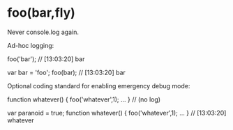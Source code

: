foo(bar,fly)
============

Never console.log again.

Ad-hoc logging:

foo('bar');
// [13:03:20] bar

var bar = 'foo';
foo(bar);
// [13:03:20] bar


Optional coding standard for enabling emergency debug mode:

function whatever() {
  foo('whatever',1);
  ...
}
// (no log)

var paranoid = true;
function whatever() {
  foo('whatever',1);
  ...
}
// [13:03:20] whatever
